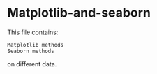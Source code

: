 # Matplotlib-and-seaborn
This file contains:

	Matplotlib methods
	Seaborn methods
	
on different data.
